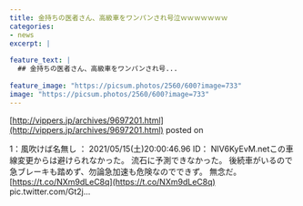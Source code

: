 ```yaml
---
title: 金持ちの医者さん、高級車をワンパンされ号泣ｗｗｗｗｗｗｗ
categories:
- news
excerpt: |
  
feature_text: |
  ## 金持ちの医者さん、高級車をワンパンされ号...
  
feature_image: "https://picsum.photos/2560/600?image=733"
image: "https://picsum.photos/2560/600?image=733"
---
```


[http://vippers.jp/archives/9697201.html](http://vippers.jp/archives/9697201.html)
posted on 

<!--more-->

1：風吹けば名無し ： 2021/05/15(土)20:00:46.96 ID： NIV6KyEvM.netこの車線変更からは避けられなかった。 流石に予測できなかった。 後続車がいるので急ブレーキも踏めず、勿論急加速も危険なのでできず。 無念だ。 [https://t.co/NXm9dLeC8q](https://t.co/NXm9dLeC8q) pic.twitter.com/Gt2j...
